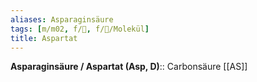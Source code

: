 ```yaml
---
aliases: Asparaginsäure
tags: [m/m02, f/🧪, f/🧪/Molekül]
title: Aspartat
---
```

**Asparaginsäure / Aspartat (Asp, D)**:: Carbonsäure [[AS]]